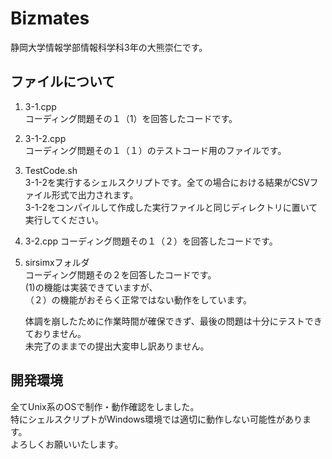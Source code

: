 # Bizmates
静岡大学情報学部情報科学科3年の大熊崇仁です。  
## ファイルについて  
1. 3-1.cpp  
   コーディング問題その１（1）を回答したコードです。  
2. 3-1-2.cpp  
   コーディング問題その１（１）のテストコード用のファイルです。  
3. TestCode.sh  
   3-1-2を実行するシェルスクリプトです。全ての場合における結果がCSVファイル形式で出力されます。  
   3-1-2をコンパイルして作成した実行ファイルと同じディレクトリに置いて実行してください。  
4. 3-2.cpp
   コーディング問題その１（２）を回答したコードです。  
5. sirsimxフォルダ  
   コーディング問題その２を回答したコードです。  
   (1)の機能は実装できていますが、  
   （２）の機能がおそらく正常ではない動作をしています。  
     
    体調を崩したために作業時間が確保できず、最後の問題は十分にテストできておりません。  
    未完了のままでの提出大変申し訳ありません。  
## 開発環境
全てUnix系のOSで制作・動作確認をしました。  
特にシェルスクリプトがWindows環境では適切に動作しない可能性があります。  
よろしくお願いいたします。  
